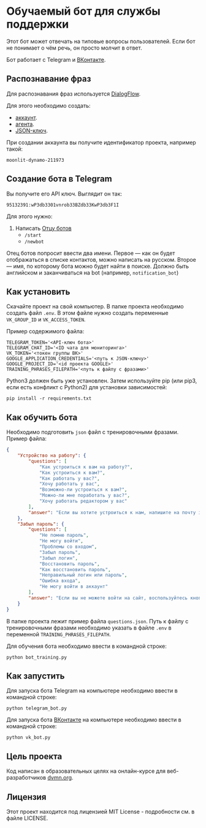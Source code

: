 # Обучаемый бот для службы поддержки

Этот бот может отвечать на типовые вопросы пользователей. Если бот не понимает о чём речь, он просто молчит в ответ. 

Бот работает с Telegram и [ВКонтакте](https://vk.com/).

## Распознавание фраз
Для распознавания фраз используется [DialogFlow](https://cloud.google.com/dialogflow/es/docs).

Для этого необходимо создать:
* [аккаунт](https://cloud.google.com/dialogflow/es/docs/quick/setup).
* [агента](https://cloud.google.com/dialogflow/es/docs/quick/build-agent).
* [JSON-ключ](https://cloud.google.com/docs/authentication/getting-started).

При создании аккаунта вы получите идентификатор проекта, например такой:
```
moonlit-dynamo-211973
```

## Создание бота в Telegram
Вы получите его API ключ. Выглядит он так:
```
95132391:wP3db3301vnrob33BZdb33KwP3db3F1I
```
Для этого нужно:
1. Написать [Отцу ботов](https://telegram.me/BotFather)
    * `/start`
    * `/newbot`

Отец ботов попросит ввести два имени. Первое — как он будет отображаться в списке контактов, можно написать на русском. Второе — имя, по которому бота можно будет найти в поиске. Должно быть английском и заканчиваться на bot (например, `notification_bot`)

## Как установить
Скачайте проект на свой компьютер.
В папке проекта необходимо создать файл `.env`. В этом файле нужно создать переменные `VK_GROUP_ID` и `VK_ACCESS_TOKEN`.

Пример содержимого файла:
```
TELEGRAM_TOKEN='<API-ключ бота>'
TELEGRAM_CHAT_ID='<ID чата для мониторинга>'
VK_TOKEN='<токен группы ВК>'
GOOGLE_APPLICATION_CREDENTIALS='<путь к JSON-ключу>'
GOOGLE_PROJECT_ID='<id проекта GOOGLE>'
TRAINING_PHRASES_FILEPATH='<путь к файлу с фразами>'
```
Python3 должен быть уже установлен. Затем используйте pip (или pip3, если есть конфликт с Python2) для установки зависимостей:
```
pip install -r requirements.txt
```

## Как обучить бота
Необходимо подготовить `json` файл с тренировочными фразами. Пример файла:
```json
{
    "Устройство на работу": {
        "questions": [
            "Как устроиться к вам на работу?",
            "Как устроиться к вам?",
            "Как работать у вас?",
            "Хочу работать у вас",
            "Возможно-ли устроиться к вам?",
            "Можно-ли мне поработать у вас?",
            "Хочу работать редактором у вас"
        ],
        "answer": "Если вы хотите устроиться к нам, напишите на почту info@gmail.com мини-эссе о себе и прикрепите ваше портфолио."
    },
    "Забыл пароль": {
        "questions": [
            "Не помню пароль",
            "Не могу войти",
            "Проблемы со входом",
            "Забыл пароль",
            "Забыл логин",
            "Восстановить пароль",
            "Как восстановить пароль",
            "Неправильный логин или пароль",
            "Ошибка входа",
            "Не могу войти в аккаунт"
        ],
        "answer": "Если вы не можете войти на сайт, воспользуйтесь кнопкой «Забыли пароль?» под формой входа. Вам на почту придёт письмо с дальнейшими инструкциями. Проверьте папку «Спам», иногда письма попадают в неё."
    }
}
```
В папке проекта лежит пример файла `questions.json`.
Путь к файлу с тренировочными фразами необходимо указать в файле `.env` в переменной `TRAINING_PHRASES_FILEPATH`.

Для обучения бота необходимо ввести в командной строке:
```
python bot_training.py
```

## Как запустить

Для запуска бота Telegram на компьютере необходимо ввести в командной строке:
```
python telegram_bot.py
```
Для запуска бота [ВКонтакте](https://vk.com/) на компьютере необходимо ввести в командной строке:
```
python vk_bot.py
```

## Цель проекта
Код написан в образовательных целях на онлайн-курсе для веб-разработчиков [dvmn.org](https://dvmn.org/).

## Лицензия

Этот проект находится под лицензией MIT License - подробности см. в файле LICENSE.